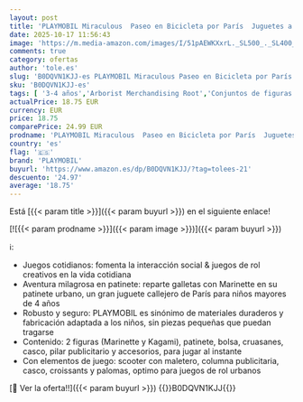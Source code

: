 ```yaml
---
layout: post
title: 'PLAYMOBIL Miraculous  Paseo en Bicicleta por París  Juguetes a Partir de 4 años  Regalo para niños  Fomenta la Creatividad y el Juego de Roles  Figura con Accesorios y Juego detallado  71864'
date: 2025-10-17 11:56:43
image: 'https://m.media-amazon.com/images/I/51pAEWKXxrL._SL500_._SL400_.jpg'
comments: true
category: ofertas
author: 'tole.es'
slug: 'B0DQVN1KJJ-es PLAYMOBIL Miraculous Paseo en Bicicleta por París Juguetes...'
sku: 'B0DQVN1KJJ-es'
tags: [ '3-4 años','Arborist Merchandising Root','Conjuntos de figuras de juguete','Juguetes','Juguetes y juegos','Muñecos y figuras','Self Service','Special Features Stores','b6d17eda-2c26-45ed-a098-453a9f96e839_0','b6d17eda-2c26-45ed-a098-453a9f96e839_1801','playmobil','🇪🇸', ]
actualPrice: 18.75 EUR
currency: EUR
price: 18.75
comparePrice: 24.99 EUR
prodname: 'PLAYMOBIL Miraculous  Paseo en Bicicleta por París  Juguetes a Partir de 4 años  Regalo para niños  Fomenta la Creatividad y el Juego de Roles  Figura con Accesorios y Juego detallado  71864'
country: 'es'
flag: '🇪🇸'
brand: 'PLAYMOBIL'
buyurl: 'https://www.amazon.es/dp/B0DQVN1KJJ/?tag=tolees-21'
descuento: '24.97'
average: '18.75'
---
```


Está [{{< param title >}}]({{< param buyurl >}}) en el siguiente enlace!

[![{{< param prodname >}}]({{< param image >}})]({{< param buyurl >}})

ℹ️:

- Juegos cotidianos: fomenta la interacción social & juegos de rol creativos en la vida cotidiana
- Aventura milagrosa en patinete: reparte galletas con Marinette en su patinete urbano, un gran juguete callejero de París para niños mayores de 4 años
- Robusto y seguro: PLAYMOBIL es sinónimo de materiales duraderos y fabricación adaptada a los niños, sin piezas pequeñas que puedan tragarse
- Contenido: 2 figuras (Marinette y Kagami), patinete, bolsa, cruasanes, casco, pilar publicitario y accesorios, para jugar al instante
- Con elementos de juego: scooter con maletero, columna publicitaria, casco, croissants y palomas, optimo para juegos de rol urbanos

[🛒 Ver la oferta!!]({{< param buyurl >}})
{{<world>}}B0DQVN1KJJ{{</world>}}
